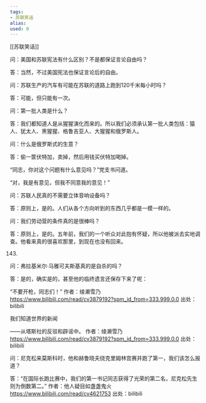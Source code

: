 ```yaml
---
tags: 
- 苏联笑话 
alias:
used: 0
---
```

[[苏联笑话]]

问：美国和苏联宪法有什么区别？不是都保证言论自由吗？

答：当然，不过美国宪法也保证言论后的自由。

问：苏联生产的汽车有可能在苏联的道路上跑到120千米每小时吗？ 

答：可能，但只能有一次。

问：第一批人类是什么？

答：我们都知道人是从猩猩演化而来的。所以我们必须承认第一批人类包括：猿人、犹太人、黑猩猩、格鲁吉亚人、大猩猩和俄罗斯人。

问：什么是俄罗斯式的生意？

答：偷一筐伏特加，卖掉，然后用钱买伏特加喝掉。 

“同志，你对这个问题有什么意见吗？”党支书问道。

“对，我是有意见，但我不同意我的意见！”

问：苏联人民真的不需要立体音响设备吗？

答：原则上，是的。人们从各个方向听到的东西几乎都是一模一样的。 

问：我们劳动营的条件真的是很棒吗？

答：原则上，是的。五年前，我们的一个听众对此抱有怀疑，所以他被派去实地调查。他看来真的很喜欢那里，到现在也没有回来。



143.

问：弗拉基米尔·马雅可夫斯基真的是自杀的吗？

答：是的，确实是的，甚至他的临终遗言还保存下来了呢：

“不要开枪，同志们！” 作者：绫濑雪乃 https://www.bilibili.com/read/cv3879192?spm_id_from=333.999.0.0 出处：bilibili

我们知道世界的新闻

——从塔斯社的反驳和辟谣中。 作者：绫濑雪乃 https://www.bilibili.com/read/cv3879192?spm_id_from=333.999.0.0 出处：bilibili


问：尼克松来莫斯科时，他和赫鲁晓夫绕克里姆林宫赛并跑了第一，我们该怎么报道？

答：“在国际长跑比赛中，我们的第一书记同志获得了光荣的第二名，尼克松先生则为倒数第二。” 作者：他人疑目如盏盏鬼火 https://www.bilibili.com/read/cv4621753 出处：bilibili
